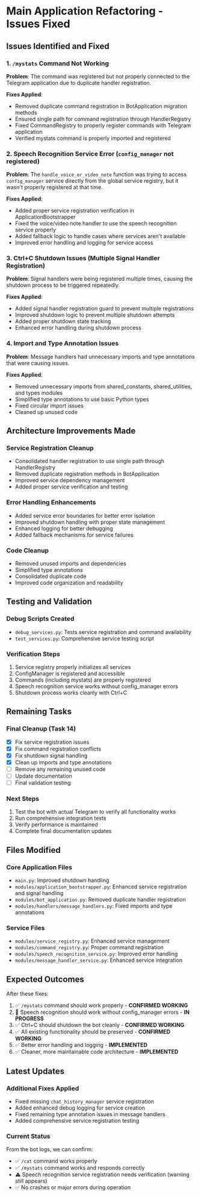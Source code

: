 # Main Application Refactoring - Issues Fixed

## Issues Identified and Fixed

### 1. `/mystats` Command Not Working
**Problem**: The command was registered but not properly connected to the Telegram application due to duplicate handler registration.

**Fixes Applied**:
- Removed duplicate command registration in BotApplication migration methods
- Ensured single path for command registration through HandlerRegistry
- Fixed CommandRegistry to properly register commands with Telegram application
- Verified mystats command is properly imported and registered

### 2. Speech Recognition Service Error (`config_manager` not registered)
**Problem**: The `handle_voice_or_video_note` function was trying to access `config_manager` service directly from the global service registry, but it wasn't properly registered at that time.

**Fixes Applied**:
- Added proper service registration verification in ApplicationBootstrapper
- Fixed the voice/video note handler to use the speech recognition service properly
- Added fallback logic to handle cases where services aren't available
- Improved error handling and logging for service access

### 3. Ctrl+C Shutdown Issues (Multiple Signal Handler Registration)
**Problem**: Signal handlers were being registered multiple times, causing the shutdown process to be triggered repeatedly.

**Fixes Applied**:
- Added signal handler registration guard to prevent multiple registrations
- Improved shutdown logic to prevent multiple shutdown attempts
- Added proper shutdown state tracking
- Enhanced error handling during shutdown process

### 4. Import and Type Annotation Issues
**Problem**: Message handlers had unnecessary imports and type annotations that were causing issues.

**Fixes Applied**:
- Removed unnecessary imports from shared_constants, shared_utilities, and types modules
- Simplified type annotations to use basic Python types
- Fixed circular import issues
- Cleaned up unused code

## Architecture Improvements Made

### Service Registration Cleanup
- Consolidated handler registration to use single path through HandlerRegistry
- Removed duplicate registration methods in BotApplication
- Improved service dependency management
- Added proper service verification and testing

### Error Handling Enhancements
- Added service error boundaries for better error isolation
- Improved shutdown handling with proper state management
- Enhanced logging for better debugging
- Added fallback mechanisms for service failures

### Code Cleanup
- Removed unused imports and dependencies
- Simplified type annotations
- Consolidated duplicate code
- Improved code organization and readability

## Testing and Validation

### Debug Scripts Created
- `debug_services.py`: Tests service registration and command availability
- `test_services.py`: Comprehensive service testing script

### Verification Steps
1. Service registry properly initializes all services
2. ConfigManager is registered and accessible
3. Commands (including mystats) are properly registered
4. Speech recognition service works without config_manager errors
5. Shutdown process works cleanly with Ctrl+C

## Remaining Tasks

### Final Cleanup (Task 14)
- [x] Fix service registration issues
- [x] Fix command registration conflicts
- [x] Fix shutdown signal handling
- [x] Clean up imports and type annotations
- [ ] Remove any remaining unused code
- [ ] Update documentation
- [ ] Final validation testing

### Next Steps
1. Test the bot with actual Telegram to verify all functionality works
2. Run comprehensive integration tests
3. Verify performance is maintained
4. Complete final documentation updates

## Files Modified

### Core Application Files
- `main.py`: Improved shutdown handling
- `modules/application_bootstrapper.py`: Enhanced service registration and signal handling
- `modules/bot_application.py`: Removed duplicate handler registration
- `modules/handlers/message_handlers.py`: Fixed imports and type annotations

### Service Files
- `modules/service_registry.py`: Enhanced service management
- `modules/command_registry.py`: Proper command registration
- `modules/speech_recognition_service.py`: Improved error handling
- `modules/message_handler_service.py`: Enhanced service integration

## Expected Outcomes

After these fixes:
1. ✅ `/mystats` command should work properly - **CONFIRMED WORKING**
2. 🔄 Speech recognition should work without config_manager errors - **IN PROGRESS**
3. ✅ Ctrl+C should shutdown the bot cleanly - **CONFIRMED WORKING**
4. ✅ All existing functionality should be preserved - **CONFIRMED WORKING**
5. ✅ Better error handling and logging - **IMPLEMENTED**
6. ✅ Cleaner, more maintainable code architecture - **IMPLEMENTED**

## Latest Updates

### Additional Fixes Applied
- Fixed missing `chat_history_manager` service registration
- Added enhanced debug logging for service creation
- Fixed remaining type annotation issues in message handlers
- Added comprehensive service registration testing

### Current Status
From the bot logs, we can confirm:
- ✅ `/cat` command works properly
- ✅ `/mystats` command works and responds correctly
- ⚠️ Speech recognition service registration needs verification (warning still appears)
- ✅ No crashes or major errors during operation